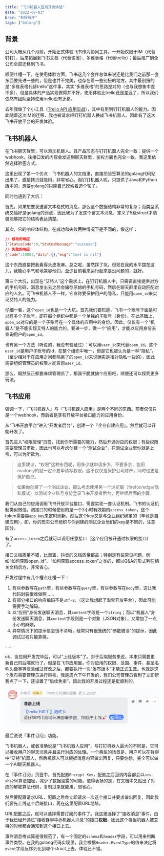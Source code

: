 ```yaml lw-blog-meta
title: "飞书机器人应用开发体验"
date: "2022-07-03"
brev: "有好有坏"
tags: ["Golang"]
```

## 背景

公司大概从几个月前，开始正式体验飞书作为协同工具。一开始仅限于IM（代替钉钉），后来拓展到飞书文档（代替语雀）、多维表格（代替trello）；最后推广到全公司全部迁移到飞书。

顺便吐槽一下，在使用体验方面，飞书这几个套件总体来说还是比我们之前那一套东西要先进一些的，但是也并不完美，也存在着一些别扭的地方。其中最别扭的是“多维表格代替trello”这件事，其实“多维表格”的思路是对的（也与我想象中差不多），但是具体的产品实现做得并不好，使用体验比trello还是差远了，所以我们依然有团队坚持使用trello没有迁移。

去年我做了个小工具（[Trello API 应用实战](../2021/211212-trello-api.md)），其中有用到钉钉机器人的能力。因此随着这次IM的迁移，我也被请求把钉钉机器人换成飞书机器人。因此有了这次飞书开放平台的开发体验。

## 飞书机器人

在飞书聊天群里，可以添加机器人。其产品形态与钉钉机器人完全一致：提供一个webhook，往接口发的内容会发送到聊天群里，鉴权方面也完全一致，我这里依然选择验签方式。

这里出现了第一个优点：飞书机器人的文档里，直接把验签算法的golang代码贴出来了，直接拷贝就能用，非常省心。而钉钉机器人呢，只提供了Java和Python版本的，想要golang的只能自己摸索着造个轮子。

同时也遇到了大坑：

首先，如果想要发送富文本格式的消息，那么这个数据结构非常的复杂；而类型系统又恰好是golang的弱点，因此我为了发这个富文本消息，定义了5级struct才勉强能够把它的结构表达清楚。

其次，它的响应体结构，在成功和失败两种情况下是不同的，像这样：

```json
// 成功的响应
{"StatusCode":0,"StatusMessage":"success"}
// 失败的响应
{"code":10002,"data":{},"msg":"text is nil"}
```

这个东西直接把我看得头皮发麻。总之呢，虽然踩了坑，但现在我的水平摆在这儿，我能心平气和地兼容他们，至少目前看来运行起来是没问题的，就好。

第三个大坑，出现在“艾特人”这个需求上。在钉钉机器人中，只需要直接提供对方的手机号码，消息发出去之后会储存原始的手机号码，然后在聊天群里自动匹配对应的人名。可飞书机器人不一样，它宣称要保护用户的隐私，只能用`open_id`来实现艾特人的能力。

仔细一看，这个`open_id`也是一个大坑。首先我们要知道，飞书一个账号下面是可以有多个子账号，即在每个组织中都是一个单独的子账号（身份）。在此基础上，`open_id`对应的是一个子账号在一个具体的应用中的身份。因此，仅仅有一个“机器人”是不能实现艾特人的能力的，要进一步，做一个“应用”，才能以应用身份去查询用户的`open_id`。

也有另一个方法（听说的，我没有验证过）：可以用`user_id`来代替`open_id`。这个`user_id`是用户子账号的id，在整个组织中唯一，但是它也被认为是一种“隐私”，（至少相对于在应用之间都隔离了的`open_id`来说确实是相对隐私一些的），因此需要组织管理员的权限才能查询`user_id`。

那么，既然反正都要麻烦管理员了，那我干脆就搞个应用吧，顺便还可以探究更多玩法。

## 飞书应用

强调一下，『飞书机器人』与『飞书机器人应用』是两个不同的东西。前者仅仅只是一个webhook，而后者是享有开放平台接口能力的应用身份。

从“飞书开放平台”进入“开发者后台”，创建一个『企业自建应用』，然后就可以开始开发了。

首先进入”权限管理“页签，找到你所需要的能力，然后开通对应的权限；有些权限需要管理员审批，因此也可以考虑创建一个“测试企业”，在测试企业里你就是上帝，可以为所欲为。

> 这里建议，“权限”这种东西呢，用多少就申请多少，不要多余，能用readonly的就一定不要申请写权限，这不仅仅是保护公司财产，同时也更是保护自己。

> 如果你创建了一个测试企业，那么考虑使用另一个浏览器（firefox/edge/隐私模式）以测试企业账号身份登录飞书开发者后台，再继续后面的步骤。

我们从自己的应用调用飞书开放平台接口，需要实现一套认证机制。飞书的认证机制类似微信，调接口的时候使用的是一个2小时有效期的`access_token`，这个token需要靠`app_key`来定时刷新，然后这个key又是与企业组织绑定的（毕竟是自建应用），即，你的现实公司组织与你创建的测试企业他们的key是不同的，注意区分。

有了`access_token`之后就可以调用任意接口（这个应用被开通过权限的接口）了。

接口文档质量不错，比淘宝、抖音的文档质量都高；特别是有些常见问题，例如“如何获取open_id”、“如何获取access_token”之类的，都以Q&A的形式列在相关文档后方，非常省心。

开发过程中有几个槽点吐槽一下：

1. 有些参数写在`path`里，有些参数写在`query`里，有些参数写在`body`里，这让我代码封装很难做啊……
2. 有部分接口的响应编码不是`utf-8`，（这让我想起了淘宝开放平台），因此可能需要手动解码。
3. 以“应用”身份发送聊天消息，其`content`字段是一个`string`；而以“机器人”身份发送聊天消息，其`content`字段则是一个对象（JSON对象），又增加了一点小小的麻烦。
4. 异常情况下的提示信息很不清晰，经常只有很笼统的“参数错误”的提示，因此调试过程只能靠猜。

……

ok，当应用开发完毕后，可以“上线版本”了。对于后端服务来说，本来只需要更新自己的后端就行了，但是在飞书应用里，你对应用的权限、范围、事件、甚至名称头像等等信息经过修改之后，都要执行一次“发布版本”才能正式生效。也就是这个发布需要管理员进行审核。我是周六下午开发的，我们公司管理员看到了立即帮我点了一下，还设置了“后续免审”，因此我的开发过程还是挺顺利的。

![发送飞书消息](../pic/2022/220703-feishu-bot.png)

最后说说『事件订阅』功能。

飞书机器人，或者准确说是“飞书机器人应用”，与钉钉机器人最大的不同是，它可以接收用户的聊天消息并且进行对应的处理。一个典型的场景是，用户可以在群聊中“艾特”机器人，然后机器人可以根据消息内容做出回复，只要你想，完全可以做一个AI聊天机器人。

在『事件订阅』页签中，首先配置`Encrypt Key`，配置之后回调内容都会以`aes-sha256`算法加密，减少了数据泄露的可能。值得表扬的是，在文档中又贴出了对应的解密算法代码，复制过来就能用，很省心。

然后要配置请求URL，配置之后会立即请求一次这个接口并要求做出回复，因此我们要先上线这个后端接口，再在这里配置URL地址。

URL配置之后，就可以选择需要订阅的事件了。我这里选择了“接收消息”事件，由于我已经开通过“接收群聊中@机器人消息”的接口**权限**，因此这个每当机器人被艾特的时候都会通知到这个接口上去。

事件消息格式算是很规范了，有一个固定的`schema`和`header`字段，可以用来判断事件类型。在我的golang代码实现里，我会根据`Header.EventType`的值来决定将`event`字段反序列化到哪个struct上去，体验还不错。

